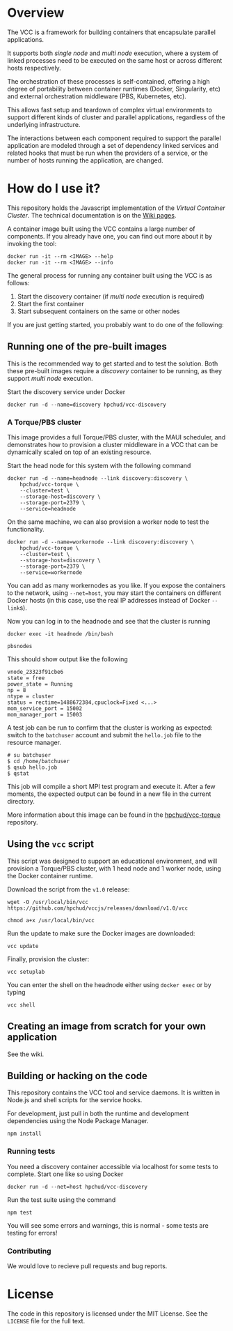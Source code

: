 

# Overview

The VCC is a framework for building containers that encapsulate parallel applications.

It supports both *single node* and *multi node* execution, where a system of linked processes need to be executed on the same host or across different hosts respectively.

The orchestration of these processes is self-contained, offering a high degree of portability between container runtimes (Docker, Singularity, etc) and external orchestration middleware (PBS, Kubernetes, etc).

This allows fast setup and teardown of complex virtual environments to support different kinds of cluster and parallel applications, regardless of the underlying infrastructure.

The interactions between each component required to support the parallel application are modeled through a set of dependency linked services and related hooks that must be run when the providers of a service, or the number of hosts running the application, are changed.

# How do I use it?

This repository holds the Javascript implementation of the *Virtual Container Cluster*. The technical documentation is on the [Wiki pages](https://github.com/hpchud/vccjs/wiki).

A container image built using the VCC contains a large number of components. If you already have one, you can find out more about it by invoking the tool:

```
docker run -it --rm <IMAGE> --help
docker run -it --rm <IMAGE> --info
```

The general process for running any container built using the VCC is as follows:

1. Start the discovery container (if *multi node* execution is required)
2. Start the first container
3. Start subsequent containers on the same or other nodes

If you are just getting started, you probably want to do one of the following:

## Running one of the pre-built images

This is the recommended way to get started and to test the solution. Both these pre-built images require a *discovery* container to be running, as they support *multi node* execution.

Start the discovery service under Docker

```
docker run -d --name=discovery hpchud/vcc-discovery
```

### A Torque/PBS cluster

This image provides a full Torque/PBS cluster, with the MAUI scheduler, and demonstrates how to provision a cluster middleware in a VCC that can be dynamically scaled on top of an existing resource.

Start the head node for this system with the following command

```
docker run -d --name=headnode --link discovery:discovery \
    hpchud/vcc-torque \
    --cluster=test \
    --storage-host=discovery \
    --storage-port=2379 \
    --service=headnode
```

On the same machine, we can also provision a worker node to test the functionality.

```
docker run -d --name=workernode --link discovery:discovery \
    hpchud/vcc-torque \
    --cluster=test \
    --storage-host=discovery \
    --storage-port=2379 \
    --service=workernode
```

You can add as many workernodes as you like. If you expose the containers to the network, using `--net=host`, you may start the containers on different Docker hosts (in this case, use the real IP addresses instead of Docker `--link`s).

Now you can log in to the headnode and see that the cluster is running

```
docker exec -it headnode /bin/bash
```

```
pbsnodes
```

This should show output like the following

```
vnode_23323f91cbe6
state = free
power_state = Running
np = 8
ntype = cluster
status = rectime=1488672384,cpuclock=Fixed <...>
mom_service_port = 15002
mom_manager_port = 15003
```

A test job can be run to confirm that the cluster is working as expected: switch to the `batchuser` account and submit the `hello.job` file to the resource manager.

```
# su batchuser
$ cd /home/batchuser
$ qsub hello.job
$ qstat
```

This job will compile a short MPI test program and execute it. After a few moments, the expected output can be found in a new file in the current directory.

More information about this image can be found in the [hpchud/vcc-torque](https://github.com/hpchud/vcc-torque) repository.

## Using the `vcc` script

This script was designed to support an educational environment, and will provision a Torque/PBS cluster, with 1 head node and 1 worker node, using the Docker container runtime.

Download the script from the `v1.0` release:

```
wget -O /usr/local/bin/vcc https://github.com/hpchud/vccjs/releases/download/v1.0/vcc
```

```
chmod a+x /usr/local/bin/vcc
```

Run the update to make sure the Docker images are downloaded:

```
vcc update
```

Finally, provision the cluster:

```
vcc setuplab
```

You can enter the shell on the headnode either using `docker exec` or by typing

```
vcc shell
```

## Creating an image from scratch for your own application

See the wiki.

## Building or hacking on the code

This repository contains the VCC tool and service daemons. It is written in Node.js and shell scripts for the service hooks. 

For development, just pull in both the runtime and development dependencies using the Node Package Manager.

```
npm install
```

### Running tests

You need a discovery container accessible via localhost for some tests to complete. Start one like so using Docker

```
docker run -d --net=host hpchud/vcc-discovery
```

Run the test suite using the command

```
npm test
```

You will see some errors and warnings, this is normal - some tests are testing for errors!

### Contributing

We would love to recieve pull requests and bug reports.

# License

The code in this repository is licensed under the MIT License. See the `LICENSE` file for the full text.
